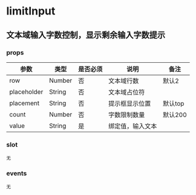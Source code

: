 # limitInput

## 文本域输入字数控制，显示剩余输入字数提示

### props

|参数|类型|是否必须|说明|备注|
|---|---|---|---|---|
|row|Number|否|文本域行数|默认2|
|placeholder|String|否|文本域占位符||
|placement|String|否|提示框显示位置|默认top|
|count|Number|否|字数限制数量|默认200|
|value|String|是|绑定值，输入文本||


### slot

``无``

### events

``无``


